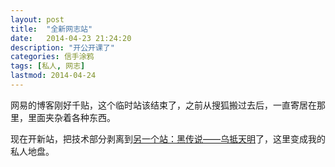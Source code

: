 ```yaml
---
layout: post
title:  "全新网志站"
date:   2014-04-23 21:24:20
description: "开公开课了"
categories: 信手涂鸦
tags: [私人, 网志]
lastmod: 2014-04-24
--- 
```


网易的博客刚好千贴，这个临时站该结束了，之前从搜狐搬过去后，一直寄居在那里，里面夹杂着各种东西。

现在开新站，把技术部分剥离到[另一个站：黑传说——乌抵天明](http://jobinson.tk)了，这里变成我的私人地盘。
